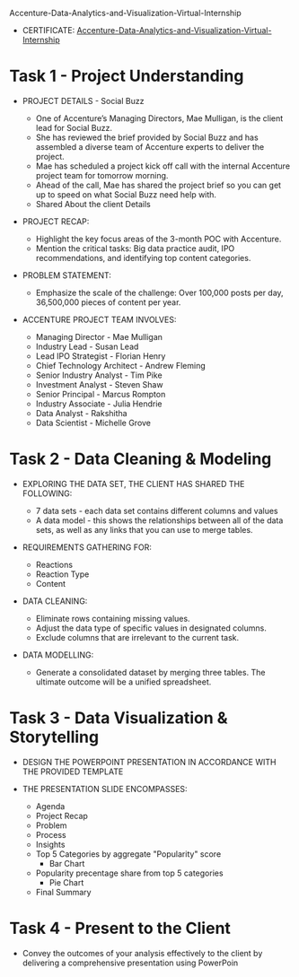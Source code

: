 Accenture-Data-Analytics-and-Visualization-Virtual-Internship

 * CERTIFICATE:
[Accenture-Data-Analytics-and-Visualization-Virtual-Internship](https://forage-uploads-prod.s3.amazonaws.com/completion-certificates/Accenture%20North%20America/hzmoNKtzvAzXsEqx8_Accenture%20North%20America_zTRKYQuCprSMxiDjC_1702473090916_completion_certificate.pdf)

# Task 1 - Project Understanding

* PROJECT DETAILS - Social Buzz
   * One of Accenture’s Managing Directors, Mae Mulligan, is the client lead for Social Buzz.
   * She has reviewed the brief provided by Social Buzz and has assembled a diverse team of Accenture experts to deliver the project.
   * Mae has scheduled a project kick off call with the internal Accenture project team for tomorrow morning.
   * Ahead of the call, Mae has shared the project brief so you can get up to speed on what Social Buzz need help with.
   * Shared About the client Details
  
* PROJECT RECAP:
   * Highlight the key focus areas of the 3-month POC with Accenture.
   * Mention the critical tasks: Big data practice audit, IPO recommendations, and identifying top content categories.

* PROBLEM STATEMENT:
   * Emphasize the scale of the challenge: Over 100,000 posts per day, 36,500,000 pieces of content per year.
 
* ACCENTURE PROJECT TEAM INVOLVES:
  * Managing Director - Mae Mulligan
  * Industry Lead - Susan Lead
  * Lead IPO Strategist - Florian Henry
  * Chief Technology Architect - Andrew Fleming
  * Senior Industry Analyst - Tim Pike
  * Investment Analyst - Steven Shaw
  * Senior Principal - Marcus Rompton
  * Industry Associate - Julia Hendrie
  * Data Analyst - Rakshitha
  * Data Scientist - Michelle Grove

# Task 2 - Data Cleaning & Modeling

* EXPLORING THE DATA SET, THE CLIENT HAS SHARED THE FOLLOWING:
  
  * 7 data sets - each data set contains different columns and values
  * A data model - this shows the relationships between all of the data sets, as well as any links that you can use to merge tables.
    
* REQUIREMENTS GATHERING FOR:
  
  * Reactions
  * Reaction Type
  * Content
  
* DATA CLEANING:
  
  * Eliminate rows containing missing values.
  * Adjust the data type of specific values in designated columns.
  * Exclude columns that are irrelevant to the current task.
  
* DATA MODELLING:
  
  * Generate a consolidated dataset by merging three tables. The ultimate outcome will be a unified spreadsheet.

# Task 3 -  Data Visualization & Storytelling

* DESIGN THE POWERPOINT PRESENTATION IN ACCORDANCE WITH THE PROVIDED TEMPLATE

* THE PRESENTATION SLIDE ENCOMPASSES:

   * Agenda
   * Project Recap
   * Problem
   * Process
   * Insights
   * Top 5 Categories by aggregate "Popularity" score
     * Bar Chart
   * Popularity precentage share from top 5 categories
     * Pie Chart
   * Final Summary

# Task 4 - Present to the Client

* Convey the outcomes of your analysis effectively to the client by delivering a comprehensive presentation using PowerPoin
  





















